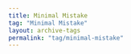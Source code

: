 ```yaml
---
title: Minimal Mistake
tag: "Minimal Mistake"
layout: archive-tags
permalink: "tag/minimal-mistake"
---
```

